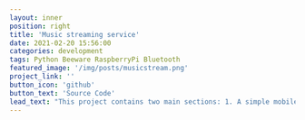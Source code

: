 ```yaml
---
layout: inner
position: right
title: 'Music streaming service'
date: 2021-02-20 15:56:00
categories: development
tags: Python Beeware RaspberryPi Bluetooth
featured_image: '/img/posts/musicstream.png'
project_link: ''
button_icon: 'github'
button_text: 'Source Code'
lead_text: "This project contains two main sections: 1. A simple mobile app programmed using BeeWare, which acts as a remote control for the music player. 2. A python program on Raspberry Pi which constantly scans for oncoming traffic from the phone matching the specified commands. The input is then parsed and the desired command is executed (pause, volume, next track). The songs are stored locally on the Pi."
---
```

